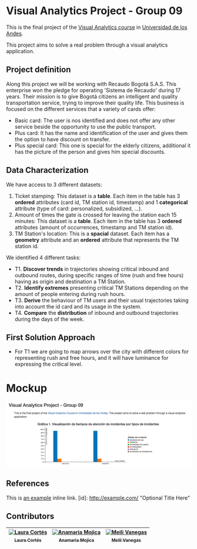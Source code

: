 # Visual Analytics Project - Group 09

This is the final project of the [Visual Analytics course](http://johnguerra.co/classes/isis_4822_fall_2016/) in [Universidad de los Andes](http://www.uniandes.edu.co/).

This project aims to solve a real problem through a visual analytics application. 

## Project definition

Along this project we will be working with Recaudo Bogotá S.A.S. This enterprise won the pledge for operating 'Sistema de Recaudo' during 17 years. Their mission is to give Bogotá citizens an intelligent and quality transportation service, trying to improve their quality life. 
This business is focused on the different services that a variety of cards offer:
- Basic card: The user is nos identified and does not offer any other service beside the opportunity to use the public transport.
- Plus card: It has the name and identification of the user and gives them the option to have discount on transfer.
- Plus special card: This one is special for the elderly citizens, additional it has the picture of the person and gives him special discounts.

## Data Characterization

We have access to 3 different datasets:
 1. Ticket stamping: This dataset is a **table**. Each item in the table has 3 **ordered** attributes (card id, TM station id, timestamp) and 1 **categorical** attribute (type of card: personalized, subsidized, ...). 
 2. Amount of times the gate is crossed for leaving the station each 15 minutes: This dataset is a **table**. Each item in the table has 3 **ordered** attributes (amount of occurrences, timestamp and TM station id). 
 3. TM Station's location: This is a **spacial** dataset. Each item has a **geometry** attribute and an **ordered** attribute that represents the TM station id. 
 
We identified 4 different tasks:
 
- T1. **Discover trends** in trajectories showing critical inbound and outbound routes, during specific ranges of time (rush and free hours) having as origin and destination a TM Station.
- T2. **Identify extremes** presenting critical TM Stations depending on the amount of people entering during rush hours.
- T3. **Derive** the behaviour of TM users and their usual trajectories taking into account the id card and its usage in the system.
- T4. **Compare** the **distribution** of inbound and outbound trajectories during the days of the week. 
 
## First Solution Approach

- For T1 we are going to map arrows over the city with different colors for representing rush and free hours, and it will have luminance for expressing the critical level.

# Mockup
![Mockup](docs/mockup.png)

## References
This is [an example](http://example.com/ "Title") inline link.
[id]: http://example.com/  "Optional Title Here"


## Contributors
<!-- Contributors table START -->
| [![Laura Cortés](https://avatars.githubusercontent.com/LauraCortes?s=100)<br /><sub>Laura Cortés</sub>](https://github.com/LauraCortes)<br />| [![Anamaria Mojica](https://avatars.githubusercontent.com/aiMojica10?s=100)<br /><sub>Anamaria Mojica</sub>](https://github.com/aiMojica10)<br />| [![Meili Vanegas](https://avatars.githubusercontent.com/mvanegas10?s=100)<br /><sub>Meili Vanegas</sub>](https://github.com/mvanegas10)<br /> |
| :---: | :---: | :---: |

<!-- Contributors table END -->
